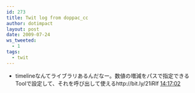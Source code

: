 ```yaml
---
id: 273
title: Twit log from doppac_cc
author: dotimpact
layout: post
date: 2009-07-24
ws_tweeted:
  - 1
tags:
  - twit
---
```

<ul class="ws_tweet_list">
  <li class="ws_tweet">
    timelineなんてライブラリあるんだなー。数値の増減をパスで指定できるToolで設定して、それを呼び出して使えるhttp://bit.ly/21iRIf <a class="ws_tweet_time" href="http://twitter.com/doppac_cc/statuses/2793148821">14:17:02</a>
  </li>
</ul>
